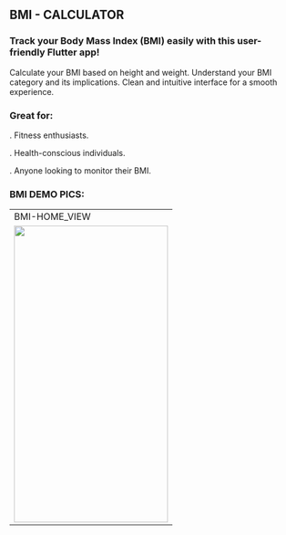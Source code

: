 ## BMI - CALCULATOR

### Track your Body Mass Index (BMI) easily with this user-friendly Flutter app!

Calculate your BMI based on height and weight.
Understand your BMI category and its implications.
Clean and intuitive interface for a smooth experience.

### Great for:
. Fitness enthusiasts.

. Health-conscious individuals.

. Anyone looking to monitor their BMI.



### BMI DEMO  PICS:

<table>
  <tr>
    <td>BMI-HOME_VIEW</td>
  </tr>
  <tr>
    <td><img src="https://github.com/imziaurrehman/BMI-Calculator/blob/main/assets/bmi-hom.png" width=270 height=520></td>
  </tr>
</table>
